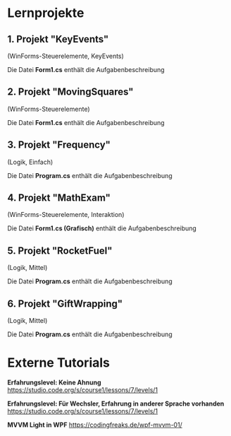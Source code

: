 # Lernprojekte

## 1. Projekt "KeyEvents"
(WinForms-Steuerelemente, KeyEvents)

Die Datei **Form1.cs** enthält die Aufgabenbeschreibung



## 2. Projekt "MovingSquares"
(WinForms-Steuerelemente)

Die Datei **Form1.cs** enthält die Aufgabenbeschreibung


## 3. Projekt "Frequency"
(Logik, Einfach)

Die Datei **Program.cs** enthält die Aufgabenbeschreibung


## 4. Projekt "MathExam"
(WinForms-Steuerelemente, Interaktion)

Die Datei **Form1.cs (Grafisch)** enthält die Aufgabenbeschreibung


## 5. Projekt "RocketFuel"
(Logik, Mittel)

Die Datei **Program.cs** enthält die Aufgabenbeschreibung


## 6. Projekt "GiftWrapping"
(Logik, Mittel)

Die Datei **Program.cs** enthält die Aufgabenbeschreibung

# Externe Tutorials

**Erfahrungslevel: Keine Ahnung**
https://studio.code.org/s/course1/lessons/7/levels/1

**Erfahrungslevel: Für Wechsler, Erfahrung in anderer Sprache vorhanden**
https://studio.code.org/s/course1/lessons/7/levels/1

**MVVM Light in WPF**
https://codingfreaks.de/wpf-mvvm-01/
